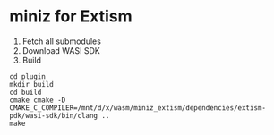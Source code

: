 # miniz for Extism

1. Fetch all submodules
2. Download WASI SDK
3. Build
```
cd plugin
mkdir build
cd build
cmake cmake -D CMAKE_C_COMPILER=/mnt/d/x/wasm/miniz_extism/dependencies/extism-pdk/wasi-sdk/bin/clang ..
make
```